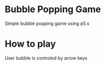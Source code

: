 # Bubble Popping Game
Simple bubble popping game using p5.s

# How to play
User bubble is controled by arrow keys
